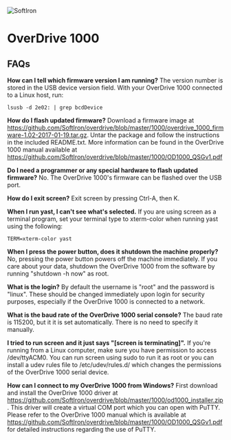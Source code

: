 ![SoftIron](https://cdn-media.softiron.com/images/softiron-logo.svg)

# OverDrive 1000

## FAQs

**How can I tell which firmware version I am running?**
The version number is stored in the USB device version field. With your OverDrive 1000 connected to a Linux host, run: 

```
lsusb -d 2e02: | grep bcdDevice
```

**How do I flash updated firmware?**
Download a firmware image at https://github.com/SoftIron/overdrive/blob/master/1000/overdrive_1000_firmware-1.02-2017-01-19.tar.gz. Untar the package and follow the instructions in the included README.txt. More information can be found in the OverDrive 1000 manual available at https://github.com/SoftIron/overdrive/blob/master/1000/OD1000_QSGv1.pdf

**Do I need a programmer or any special hardware to flash updated firmware?**
No. The OverDrive 1000's firmware can be flashed over the USB port.

**How do I exit screen?**
Exit screen by pressing Ctrl-A, then K.

**When I run yast, I can't see what's selected.**
If you are using screen as a terminal program, set your terminal type to xterm-color when running yast using the following: 

```
TERM=xterm-color yast
```

**When I press the power button, does it shutdown the machine properly?**
No, pressing the power button powers off the machine immediately. If you care about your data, shutdown the OverDrive 1000 from the software by running "shutdown -h now" as root.

**What is the login?**
By default the username is "root" and the password is "linux". These should be changed immediately upon login for security purposes, especially if the OverDrive 1000 is connected to a network.

**What is the baud rate of the OverDrive 1000 serial console?**
The baud rate is 115200, but it it is set automatically. There is no need to specify it manually.

**I tried to run screen and it just says "[screen is terminating]".**
If you're running from a Linux computer, make sure you have permission to access /dev/ttyACM0. You can run screen using sudo to run it as root or you can install a udev rules file to /etc/udev/rules.d/ which changes the permissions of the OverDrive 1000 serial device.

**How can I connect to my OverDrive 1000 from Windows?**
First download and install the OverDrive 1000 driver at https://github.com/SoftIron/overdrive/blob/master/1000/od1000_installer.zip. This driver will create a virtual COM port which you can open with PuTTY. Please refer to the OverDrive 1000 manual which is available at https://github.com/SoftIron/overdrive/blob/master/1000/OD1000_QSGv1.pdf for detailed instructions regarding the use of PuTTY.
